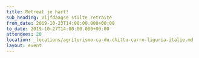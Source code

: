 ```yaml
---
title: Retreat je hart!
sub_heading: Vijfdaagse stilte retraite
from_date: 2019-10-23T14:00:00.000+00:00
to_date: 2019-10-27T14:00:00.000+00:00
attendees: 20
location: _locations/agriturismo-ca-du-chittu-carro-liguria-italie.md
layout: event
---
```

